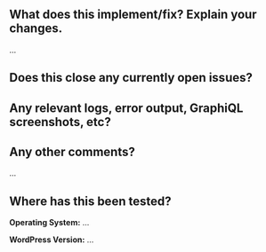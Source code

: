<!--

### Your checklist for this pull request
Thanks for sending a pull request! Please make sure you click the link above to view the contribution guidelines, then fill out the blanks below.

🚨 Please review the [guidelines for contributing](/.github/CONTRIBUTING.md) to this repository.

- [ ] Make sure your PR title follows Conventional Commit standards. See: [https://www.conventionalcommits.org/en/v1.0.0/#specification](https://www.conventionalcommits.org/en/v1.0.0/#specification)
- [ ] Make sure you are making a pull request against the **develop branch** (left side). Also you should start *your branch* off *our master*.
- [ ] Make sure you are requesting to pull request from a **topic/feature/bugfix branch** (right side). Don't pull request from your master!

-->

What does this implement/fix? Explain your changes.
---------------------------------------------------
…


Does this close any currently open issues?
------------------------------------------
<!--
### Write "closes #{pr number}"
### see: https://docs.github.com/en/issues/tracking-your-work-with-issues/linking-a-pull-request-to-an-issue#linking-a-pull-request-to-an-issue-using-a-keyword
-->


Any relevant logs, error output, GraphiQL screenshots, etc?
-------------------------------------
<!-- (If it’s long, please paste to https://ghostbin.com/ and insert the link here.) -->


Any other comments?
-------------------
…


Where has this been tested?
---------------------------
**Operating System:** …

**WordPress Version:** …
